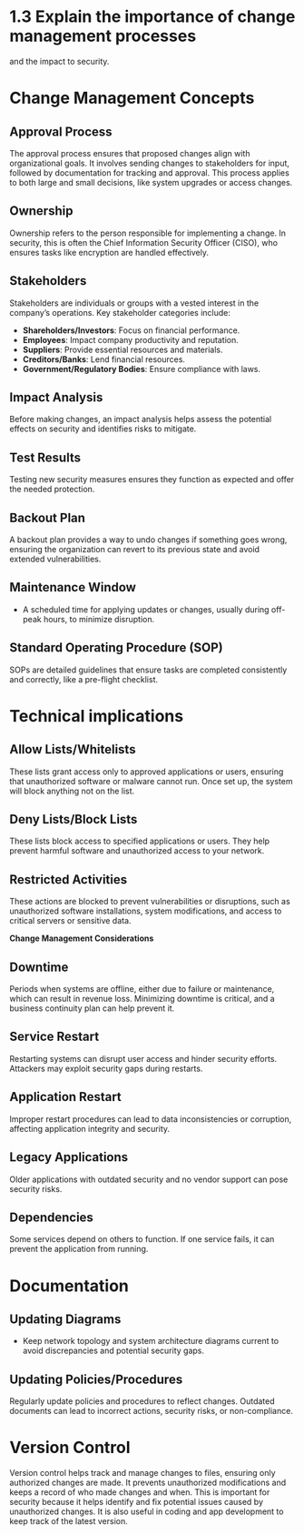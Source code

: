 # 1.3 Explain the importance of change management processes
and the impact to security.

# Change Management Concepts

## **Approval Process**

The approval process ensures that proposed changes align with organizational goals. It involves sending changes to stakeholders for input, followed by documentation for tracking and approval. This process applies to both large and small decisions, like system upgrades or access changes.

## **Ownership**

 Ownership refers to the person responsible for implementing a change. In security, this is often the Chief Information Security Officer (CISO), who ensures tasks like encryption are handled effectively.

## **Stakeholders**

Stakeholders are individuals or groups with a vested interest in the company’s operations. Key stakeholder categories include:

- **Shareholders/Investors**: Focus on financial performance.
- **Employees**: Impact company productivity and reputation.
- **Suppliers**: Provide essential resources and materials.
- **Creditors/Banks**: Lend financial resources.
- **Government/Regulatory Bodies**: Ensure compliance with laws.

## **Impact Analysis**

Before making changes, an impact analysis helps assess the potential effects on security and identifies risks to mitigate.

## **Test Results**

Testing new security measures ensures they function as expected and offer the needed protection.

## **Backout Plan**

 A backout plan provides a way to undo changes if something goes wrong, ensuring the organization can revert to its previous state and avoid extended vulnerabilities.

## **Maintenance Window**

- A scheduled time for applying updates or changes, usually during off-peak hours, to minimize disruption.

## **Standard Operating Procedure (SOP)**

 SOPs are detailed guidelines that ensure tasks are completed consistently and correctly, like a pre-flight checklist.

# Technical implications

## **Allow Lists/Whitelists**

These lists grant access only to approved applications or users, ensuring that unauthorized software or malware cannot run. Once set up, the system will block anything not on the list.

## **Deny Lists/Block Lists**

These lists block access to specified applications or users. They help prevent harmful software and unauthorized access to your network.

## **Restricted Activities**

These actions are blocked to prevent vulnerabilities or disruptions, such as unauthorized software installations, system modifications, and access to critical servers or sensitive data.

**Change Management Considerations**

## **Downtime**

 Periods when systems are offline, either due to failure or maintenance, which can result in revenue loss. Minimizing downtime is critical, and a business continuity plan can help prevent it.

## **Service Restart**

Restarting systems can disrupt user access and hinder security efforts. Attackers may exploit security gaps during restarts.

## **Application Restart**

 Improper restart procedures can lead to data inconsistencies or corruption, affecting application integrity and security.

## **Legacy Applications**

 Older applications with outdated security and no vendor support can pose security risks.

## **Dependencies**

Some services depend on others to function. If one service fails, it can prevent the application from running.

# Documentation

## **Updating Diagrams**

- Keep network topology and system architecture diagrams current to avoid discrepancies and potential security gaps.

## **Updating Policies/Procedures**

Regularly update policies and procedures to reflect changes. Outdated documents can lead to incorrect actions, security risks, or non-compliance.

# Version Control

Version control helps track and manage changes to files, ensuring only authorized changes are made. It prevents unauthorized modifications and keeps a record of who made changes and when. This is important for security because it helps identify and fix potential issues caused by unauthorized changes. It is also useful in coding and app development to keep track of the latest version.